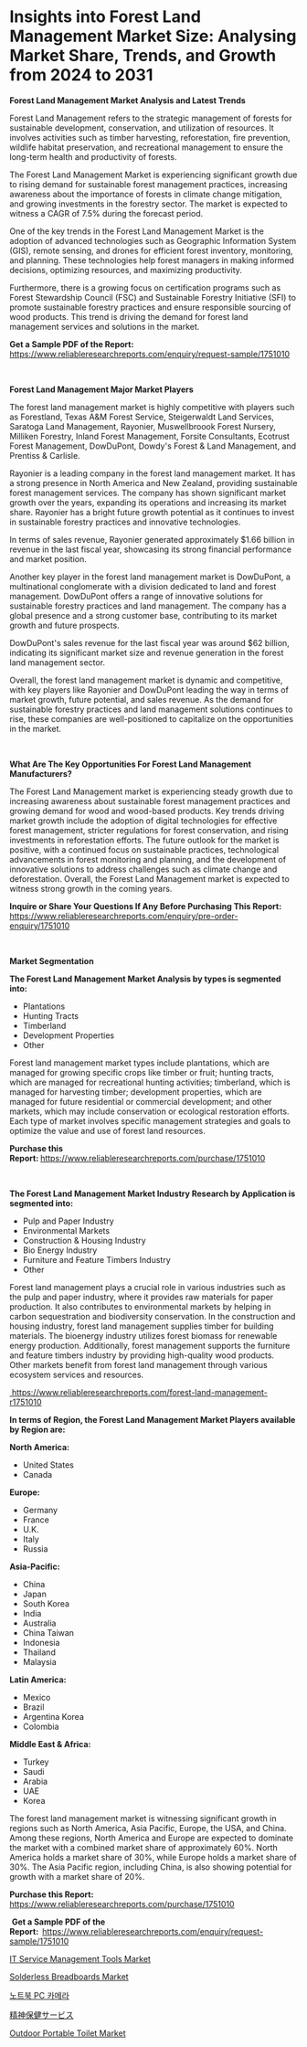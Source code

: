 <p><h1>Insights into Forest Land Management Market Size: Analysing Market Share, Trends, and Growth from 2024 to 2031</h1></p><p><strong>Forest Land Management Market Analysis and Latest Trends</strong></p>
<p><p>Forest Land Management refers to the strategic management of forests for sustainable development, conservation, and utilization of resources. It involves activities such as timber harvesting, reforestation, fire prevention, wildlife habitat preservation, and recreational management to ensure the long-term health and productivity of forests.</p><p>The Forest Land Management Market is experiencing significant growth due to rising demand for sustainable forest management practices, increasing awareness about the importance of forests in climate change mitigation, and growing investments in the forestry sector. The market is expected to witness a CAGR of 7.5% during the forecast period.</p><p>One of the key trends in the Forest Land Management Market is the adoption of advanced technologies such as Geographic Information System (GIS), remote sensing, and drones for efficient forest inventory, monitoring, and planning. These technologies help forest managers in making informed decisions, optimizing resources, and maximizing productivity.</p><p>Furthermore, there is a growing focus on certification programs such as Forest Stewardship Council (FSC) and Sustainable Forestry Initiative (SFI) to promote sustainable forestry practices and ensure responsible sourcing of wood products. This trend is driving the demand for forest land management services and solutions in the market.</p></p>
<p><strong>Get a Sample PDF of the Report:&nbsp;</strong> <a href="https://www.reliableresearchreports.com/enquiry/request-sample/1751010">https://www.reliableresearchreports.com/enquiry/request-sample/1751010</a></p>
<p>&nbsp;</p>
<p><strong>Forest Land Management Major Market Players</strong></p>
<p><p>The forest land management market is highly competitive with players such as Forestland, Texas A&M Forest Service, Steigerwaldt Land Services, Saratoga Land Management, Rayonier, Muswellbroook Forest Nursery, Milliken Forestry, Inland Forest Management, Forsite Consultants, Ecotrust Forest Management, DowDuPont, Dowdy's Forest & Land Management, and Prentiss & Carlisle.</p><p>Rayonier is a leading company in the forest land management market. It has a strong presence in North America and New Zealand, providing sustainable forest management services. The company has shown significant market growth over the years, expanding its operations and increasing its market share. Rayonier has a bright future growth potential as it continues to invest in sustainable forestry practices and innovative technologies.</p><p>In terms of sales revenue, Rayonier generated approximately $1.66 billion in revenue in the last fiscal year, showcasing its strong financial performance and market position.</p><p>Another key player in the forest land management market is DowDuPont, a multinational conglomerate with a division dedicated to land and forest management. DowDuPont offers a range of innovative solutions for sustainable forestry practices and land management. The company has a global presence and a strong customer base, contributing to its market growth and future prospects.</p><p>DowDuPont's sales revenue for the last fiscal year was around $62 billion, indicating its significant market size and revenue generation in the forest land management sector.</p><p>Overall, the forest land management market is dynamic and competitive, with key players like Rayonier and DowDuPont leading the way in terms of market growth, future potential, and sales revenue. As the demand for sustainable forestry practices and land management solutions continues to rise, these companies are well-positioned to capitalize on the opportunities in the market.</p></p>
<p>&nbsp;</p>
<p><strong>What Are The Key Opportunities For Forest Land Management Manufacturers?</strong></p>
<p><p>The Forest Land Management market is experiencing steady growth due to increasing awareness about sustainable forest management practices and growing demand for wood and wood-based products. Key trends driving market growth include the adoption of digital technologies for effective forest management, stricter regulations for forest conservation, and rising investments in reforestation efforts. The future outlook for the market is positive, with a continued focus on sustainable practices, technological advancements in forest monitoring and planning, and the development of innovative solutions to address challenges such as climate change and deforestation. Overall, the Forest Land Management market is expected to witness strong growth in the coming years.</p></p>
<p><strong>Inquire or Share Your Questions If Any Before Purchasing This Report:</strong> <a href="https://www.reliableresearchreports.com/enquiry/pre-order-enquiry/1751010">https://www.reliableresearchreports.com/enquiry/pre-order-enquiry/1751010</a></p>
<p>&nbsp;</p>
<p><strong>Market Segmentation</strong></p>
<p><strong>The Forest Land Management Market Analysis by types is segmented into:</strong></p>
<p><ul><li>Plantations</li><li>Hunting Tracts</li><li>Timberland</li><li>Development Properties</li><li>Other</li></ul></p>
<p><p>Forest land management market types include plantations, which are managed for growing specific crops like timber or fruit; hunting tracts, which are managed for recreational hunting activities; timberland, which is managed for harvesting timber; development properties, which are managed for future residential or commercial development; and other markets, which may include conservation or ecological restoration efforts. Each type of market involves specific management strategies and goals to optimize the value and use of forest land resources.</p></p>
<p><strong>Purchase this Report:&nbsp;</strong><a href="https://www.reliableresearchreports.com/purchase/1751010">https://www.reliableresearchreports.com/purchase/1751010</a></p>
<p>&nbsp;</p>
<p><strong>The Forest Land Management Market Industry Research by Application is segmented into:</strong></p>
<p><ul><li>Pulp and Paper Industry</li><li>Environmental Markets</li><li>Construction & Housing Industry</li><li>Bio Energy Industry</li><li>Furniture and Feature Timbers Industry</li><li>Other</li></ul></p>
<p><p>Forest land management plays a crucial role in various industries such as the pulp and paper industry, where it provides raw materials for paper production. It also contributes to environmental markets by helping in carbon sequestration and biodiversity conservation. In the construction and housing industry, forest land management supplies timber for building materials. The bioenergy industry utilizes forest biomass for renewable energy production. Additionally, forest management supports the furniture and feature timbers industry by providing high-quality wood products. Other markets benefit from forest land management through various ecosystem services and resources.</p></p>
<p><a href="https://www.reliableresearchreports.com/forest-land-management-r1751010">&nbsp;https://www.reliableresearchreports.com/forest-land-management-r1751010</a></p>
<p><strong>In terms of Region, the Forest Land Management Market Players available by Region are:</strong></p>
<p>
    <p> <strong> North America: </strong>
        <ul>
            <li>United States</li>
            <li>Canada</li>
        </ul>
        </p> 
    <p> <strong> Europe: </strong>
        <ul>
            <li>Germany</li>
            <li>France</li>
            <li>U.K.</li>
            <li>Italy</li>
            <li>Russia</li>
        </ul>
        </p> 
    <p> <strong> Asia-Pacific: </strong>
        <ul>
            <li>China</li>
            <li>Japan</li>
            <li>South Korea</li>
            <li>India</li>
            <li>Australia</li>
            <li>China Taiwan</li>
            <li>Indonesia</li>
            <li>Thailand</li>
            <li>Malaysia</li>
        </ul>
        </p> 
    <p> <strong> Latin America: </strong>
        <ul>
            <li>Mexico</li>
            <li>Brazil</li>
            <li>Argentina Korea</li>
            <li>Colombia</li>
        </ul>
        </p> 
    <p> <strong> Middle East & Africa: </strong>
        <ul>
            <li>Turkey</li>
            <li>Saudi</li>
            <li>Arabia</li>
            <li>UAE</li>
            <li>Korea</li>
        </ul>
    </p>
    </p>
<p><p>The forest land management market is witnessing significant growth in regions such as North America, Asia Pacific, Europe, the USA, and China. Among these regions, North America and Europe are expected to dominate the market with a combined market share of approximately 60%. North America holds a market share of 30%, while Europe holds a market share of 30%. The Asia Pacific region, including China, is also showing potential for growth with a market share of 20%.</p></p>
<p><strong>Purchase this Report: </strong><a href="https://www.reliableresearchreports.com/purchase/1751010">https://www.reliableresearchreports.com/purchase/1751010</a></p>
<p>&nbsp;<strong>Get a Sample PDF of the Report:&nbsp;&nbsp;</strong><a href="https://www.reliableresearchreports.com/enquiry/request-sample/1751010">https://www.reliableresearchreports.com/enquiry/request-sample/1751010</a></p>
<p><strong></strong></p>
<p><p><a href="https://github.com/JennyferFeil2023/Market-Research-Report-List-1/blob/main/it-service-management-tools-market.md">IT Service Management Tools Market</a></p><p><a href="https://www.linkedin.com/pulse/solderless-breadboards-market-competitive-analysis-trends-lgy8e?trackingId=SPoQuuYcckOrtb9oV8mxqg%3D%3D">Solderless Breadboards Market</a></p><p><a href="https://medium.com/@angelitahessel2022/%EB%85%B8%ED%8A%B8%EB%B6%81-pc-%EC%B9%B4%EB%A9%94%EB%9D%BC-%EC%8B%9C%EC%9E%A5-2031%EB%85%84%EA%B9%8C%EC%A7%80%EC%9D%98-%ED%8A%B8%EB%9E%9C%EB%93%9C-%EC%98%88%EC%B8%A1-%EB%B0%8F-%EA%B2%BD%EC%9F%81-%EB%B6%84%EC%84%9D-de92319218ad">노트북 PC 카메라</a></p><p><a href="https://medium.com/@candiceveum_27405/%E3%83%A1%E3%83%B3%E3%82%BF%E3%83%AB%E3%83%98%E3%83%AB%E3%82%B9%E3%82%B5%E3%83%BC%E3%83%93%E3%82%B9%E5%B8%82%E5%A0%B4-2031%E5%B9%B4%E3%81%BE%E3%81%A7%E3%81%AE%E3%83%88%E3%83%AC%E3%83%B3%E3%83%89-%E4%BA%88%E6%B8%AC-%E7%AB%B6%E4%BA%89%E5%88%86%E6%9E%90-dffa2a4ddf69">精神保健サービス</a></p><p><a href="https://www.linkedin.com/pulse/outdoor-portable-toilet-market-comprehensive-assessment-digze?trackingId=iEmqrMTkwT9kRC2GYtPQvQ%3D%3D">Outdoor Portable Toilet Market</a></p></p>